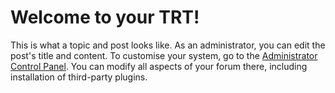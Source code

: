 # Welcome to your TRT!

This is what a topic and post looks like. As an administrator, you can edit the post\'s title and content.
To customise your system, go to the [Administrator Control Panel](../../admin). You can modify all aspects of your forum there, including installation of third-party plugins.
